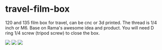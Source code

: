 # travel-film-box
120 and 135 film box for travel, can be cnc or 3d printed. The thread is 1/4 inch or M6.
Base on Rama's awesome idea and product.
You will need D ring 1/4 screw (tripod screw) to close the box.


<img src="https://i.imgur.com/gGMDdra.png" />


<img src="https://i.imgur.com/3kZYGeM.png" />


<img src="https://i.imgur.com/3CIPjIh.png" />
